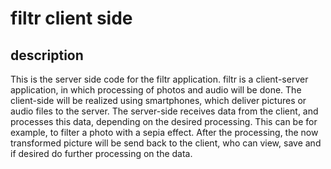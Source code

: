 # filtr client side

## description
This is the server side code for the filtr application.
filtr is a client-server application, in which processing of photos and audio will be done. 
The client-side will be realized using smartphones, which deliver pictures or audio files to the server. 
The server-side receives data from the client, and processes this data, depending on the desired processing. 
This can be for example, to filter a photo with a sepia effect. 
After the processing, the now transformed picture will be send back to the client, who can view, 
save and if desired do further processing on the data.